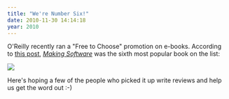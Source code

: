 ```yaml
---
title: "We're Number Six!"
date: 2010-11-30 14:14:18
year: 2010
---
```

O'Reilly recently ran a "Free to Choose" promotion on e-books. According to <a href="http://radar.oreilly.com/2010/11/free-to-choose-ebook-deal-reve.html">this post</a>, <a href="http://www.amazon.com/Making-Software-Really-Works-Believe/dp/0596808321"><em>Making Software</em></a> was the sixth most popular book on the list:

<a href="http://radar.oreilly.com/2010/11/29/112910-ebook-chart.png"><img src="http://radar.oreilly.com/2010/11/29/112910-ebook-chart.png" class="centered"></a>

Here's hoping a few of the people who picked it up write reviews and help us get the word out :-)
